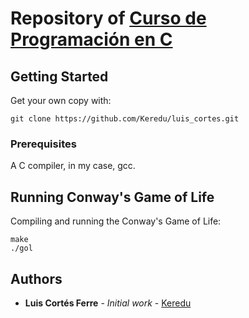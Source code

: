 # Repository of [Curso de Programación en C](https://1984.lsi.us.es/curso-programacion-c/)

## Getting Started

Get your own copy with:
```
git clone https://github.com/Keredu/luis_cortes.git
```
### Prerequisites

A C compiler, in my case, gcc.

## Running Conway's Game of Life

Compiling and running the Conway's Game of Life:
```
make
./gol
```

## Authors

* **Luis Cortés Ferre** - *Initial work* - [Keredu](https://github.com/Keredu)



